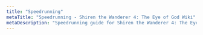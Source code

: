```yaml
---
title: "Speedrunning"
metaTitle: "Speedrunning - Shiren the Wanderer 4: The Eye of God Wiki"
metaDescription: "Speedrunning guide for Shiren the Wanderer 4: The Eye of God and the Devil's Navel."
---
```


